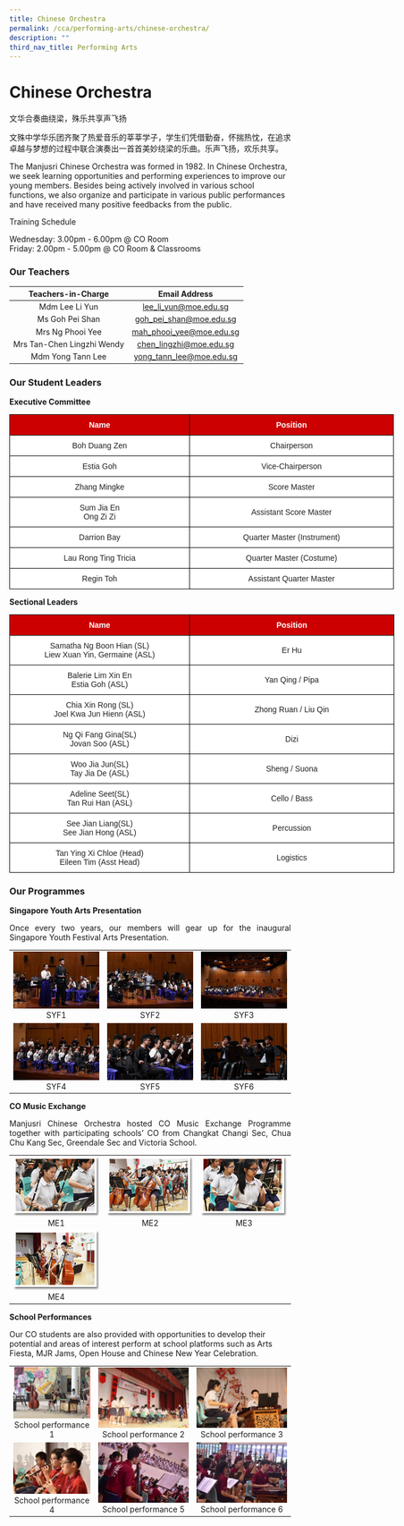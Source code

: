 ```yaml
---
title: Chinese Orchestra
permalink: /cca/performing-arts/chinese-orchestra/
description: ""
third_nav_title: Performing Arts
---
```

# **Chinese Orchestra**

文华合奏曲绕梁，殊乐共享声飞扬   

文殊中学华乐团齐聚了热爱音乐的莘莘学子，学生们凭借勤奋，怀揣热忱，在追求卓越与梦想的过程中联合演奏出一首首美妙绕梁的乐曲。乐声飞扬，欢乐共享。  

The Manjusri Chinese Orchestra was formed in 1982. In Chinese Orchestra, we seek learning opportunities and performing experiences to improve our young members. Besides being actively involved in various school functions, we also organize and participate in various public performances and have received many positive feedbacks from the public.  

Training Schedule  

Wednesday: 3.00pm - 6.00pm @ CO Room   
Friday: 2.00pm - 5.00pm @ CO Room & Classrooms

### **Our Teachers**


| Teachers-in-Charge          | Email Address             |
|:------------------------:|:-----------------------:|
|        Mdm Lee Li Yun       |   lee_li_yun@moe.edu.sg   |
|       Ms Goh Pei Shan       |  goh_pei_shan@moe.edu.sg  |
|       Mrs Ng Phooi Yee      | mah_phooi_yee@moe.edu.sg  |
|  Mrs Tan-Chen Lingzhi Wendy |  chen_lingzhi@moe.edu.sg  |
|      Mdm Yong Tann Lee      | yong_tann_lee@moe.edu.sg  |


### **Our Student Leaders**

**Executive Committee**

<style type="text/css">
.tg  {border-collapse:collapse;border-spacing:0;}
.tg td{border-color:black;border-style:solid;border-width:1px;font-family:Arial, sans-serif;font-size:14px;
  overflow:hidden;padding:10px 5px;word-break:normal;}
.tg th{border-color:black;border-style:solid;border-width:1px;font-family:Arial, sans-serif;font-size:14px;
  font-weight:normal;overflow:hidden;padding:10px 5px;word-break:normal;}
.tg .tg-3lre{background-color:#FFF;color:#F00;text-align:center;vertical-align:top}
.tg .tg-xu5m{background-color:#C00;color:#FFF;font-weight:bold;text-align:center;vertical-align:top}
.tg .tg-a3j2{background-color:#FFF;color:#222;text-align:center;vertical-align:middle}
</style>
<table class="tg" style="undefined;table-layout: fixed; width: 700px">
<colgroup>
<col style="width: 322px">
<col style="width: 365px">
</colgroup>
<thead>
  <tr>
    <th class="tg-xu5m">Name</th>
    <th class="tg-xu5m">Position</th>
  </tr>
</thead>
<tbody>
  <tr>
    <td class="tg-a3j2"><span style="color:#222;background-color:transparent">Boh Duang Zen</span></td>
    <td class="tg-a3j2"><span style="color:#222;background-color:transparent">Chairperson</span></td>
  </tr>
  <tr>
    <td class="tg-a3j2"><span style="color:#222;background-color:transparent">Estia Goh</span></td>
    <td class="tg-a3j2"><span style="color:#222;background-color:transparent">Vice-Chairperson</span></td>
  </tr>
  <tr>
    <td class="tg-a3j2"><span style="color:#222;background-color:transparent">Zhang Mingke</span></td>
    <td class="tg-a3j2"><span style="color:#222;background-color:transparent">Score Master</span></td>
  </tr>
  <tr>
    <td class="tg-a3j2"><span style="color:#222;background-color:transparent">Sum Jia En</span><br><span style="color:#222;background-color:transparent">Ong Zi Zi</span></td>
    <td class="tg-a3j2"><span style="color:#222;background-color:transparent">Assistant Score Master</span></td>
  </tr>
  <tr>
    <td class="tg-a3j2"><span style="color:#222;background-color:transparent">Darrion Bay</span></td>
    <td class="tg-a3j2"><span style="color:#222;background-color:transparent">Quarter Master (Instrument)</span></td>
  </tr>
  <tr>
    <td class="tg-a3j2"><span style="color:#222;background-color:transparent">Lau Rong Ting Tricia</span><br></td>
    <td class="tg-a3j2"><span style="color:#222;background-color:transparent">Quarter Master (Costume) </span></td>
  </tr>
  <tr>
    <td class="tg-3lre"><span style="color:#222;background-color:transparent">Regin Toh</span><br></td>
    <td class="tg-a3j2"><span style="color:#222;background-color:transparent">Assistant Quarter Master </span></td>
  </tr>
</tbody>
</table>

**Sectional Leaders**

<style type="text/css">
.tg  {border-collapse:collapse;border-spacing:0;}
.tg td{border-color:black;border-style:solid;border-width:1px;font-family:Arial, sans-serif;font-size:14px;
  overflow:hidden;padding:10px 5px;word-break:normal;}
.tg th{border-color:black;border-style:solid;border-width:1px;font-family:Arial, sans-serif;font-size:14px;
  font-weight:normal;overflow:hidden;padding:10px 5px;word-break:normal;}
.tg .tg-xu5m{background-color:#C00;color:#FFF;font-weight:bold;text-align:center;vertical-align:top}
.tg .tg-a3j2{background-color:#FFF;color:#222;text-align:center;vertical-align:middle}
.tg .tg-lygy{background-color:#FFF;color:#222;text-align:center;vertical-align:top}
</style>
<table class="tg" style="undefined;table-layout: fixed; width: 700px">
<colgroup>
<col style="width: 322px">
<col style="width: 366px">
</colgroup>
<thead>
  <tr>
    <th class="tg-xu5m">Name</th>
    <th class="tg-xu5m">Position</th>
  </tr>
</thead>
<tbody>
  <tr>
    <td class="tg-a3j2"><span style="color:#222;background-color:transparent">Samatha Ng Boon Hian (SL)</span><br><span style="color:#222;background-color:transparent">Liew Xuan Yin, Germaine (ASL)</span></td>
    <td class="tg-a3j2"><span style="color:#222;background-color:transparent">Er Hu</span></td>
  </tr>
  <tr>
    <td class="tg-a3j2"><span style="color:#222;background-color:transparent">Balerie Lim Xin En</span><br><span style="color:#222;background-color:transparent">Estia Goh (ASL)</span></td>
    <td class="tg-a3j2"><span style="color:#222;background-color:transparent">Yan Qing / Pipa</span></td>
  </tr>
  <tr>
    <td class="tg-lygy">Chia Xin Rong (SL)<br>Joel Kwa Jun Hienn (ASL)</td>
    <td class="tg-a3j2"><span style="color:#222;background-color:transparent">Zhong Ruan / Liu Qin</span></td>
  </tr>
  <tr>
    <td class="tg-a3j2"><span style="color:#222;background-color:transparent">Ng Qi Fang Gina(SL)</span><br><span style="color:#222;background-color:transparent">Jovan Soo (ASL)</span></td>
    <td class="tg-a3j2"><span style="color:#222;background-color:transparent">Dizi</span></td>
  </tr>
  <tr>
    <td class="tg-a3j2"><span style="color:#222;background-color:transparent">Woo Jia Jun(SL)</span><br><span style="color:#222;background-color:transparent">Tay Jia De (ASL)</span></td>
    <td class="tg-a3j2"><span style="color:#222;background-color:transparent">Sheng / Suona</span></td>
  </tr>
  <tr>
    <td class="tg-a3j2"><span style="color:#222;background-color:transparent">Adeline Seet(SL)</span><br><span style="color:#222;background-color:transparent">Tan Rui Han (ASL)</span></td>
    <td class="tg-a3j2"><span style="color:#222;background-color:transparent">Cello / Bass</span></td>
  </tr>
  <tr>
    <td class="tg-a3j2"><span style="color:#222;background-color:transparent">See Jian Liang(SL)</span><br><span style="color:#222;background-color:transparent">See Jian Hong (ASL)</span></td>
    <td class="tg-a3j2"><span style="color:#222;background-color:transparent">Percussion</span></td>
  </tr>
  <tr>
    <td class="tg-a3j2"><span style="color:#222;background-color:transparent">Tan Ying Xi Chloe (Head)</span><br><span style="color:#222;background-color:transparent">Eileen Tim (Asst Head)</span></td>
    <td class="tg-a3j2"><span style="color:#222;background-color:transparent">Logistics</span></td>
  </tr>
</tbody>
</table>

### **Our Programmes**

**Singapore Youth Arts Presentation**

<p style="text-align: justify;">Once every two years, our members will gear up for the inaugural Singapore Youth Festival Arts Presentation.</p>


|   |   |   |
|:---:|:---:|:---:|
| ![](/images/Cca/Chinese%20Orchestra/SYF%201.jpg) SYF1  | ![](/images/Cca/Chinese%20Orchestra/SYF%202.jpg) SYF2 | ![](/images/Cca/Chinese%20Orchestra/SYF3.jpg) SYF3  |
|  ![](/images/Cca/Chinese%20Orchestra/SYF4.jpg) SYF4 |![](/images/Cca/Chinese%20Orchestra/SYF%205.jpg)  SYF5  | ![](/images/Cca/Chinese%20Orchestra/SYF6.jpg) SYF6  |


**CO Music Exchange**

<p style="text-align: justify;">Manjusri Chinese Orchestra hosted CO Music Exchange Programme together with participating schools’ CO from Changkat Changi Sec, Chua Chu Kang Sec, Greendale Sec and Victoria School.</p>

|   |   |   |
|:---:|:---:|:---:|
| ![](/images/Cca/Chinese%20Orchestra/co05.png) ME1  |   ![](/images/Cca/Chinese%20Orchestra/co06.png) ME2 |  ![](/images/Cca/Chinese%20Orchestra/co07.png) ME3  |
|   ![](/images/Cca/Chinese%20Orchestra/co08.png) ME4 |   |   |


**School Performances**  
  

Our CO students are also provided with opportunities to develop their potential and areas of interest perform at school platforms such as Arts Fiesta, MJR Jams, Open House and Chinese New Year Celebration.


|   |   |   |
|:---:|:---:|:---:|
|  ![](/images/Cca/Chinese%20Orchestra/School%20performances%201.jpg) School performance 1	 |   ![](/images/Cca/Chinese%20Orchestra/School%20Performances%202.jpg) School performance 2	  |  ![](/images/Cca/Chinese%20Orchestra/School%20Performances%203.jpg) School performance 3	   |
|    ![](/images/Cca/Chinese%20Orchestra/School%20Performances%204.jpg) School performance 4	 |   ![](/images/Cca/Chinese%20Orchestra/School%20Performances%205.jpg) School performance 5	 |  ![](/images/Cca/Chinese%20Orchestra/School%20Performances%206.jpg) School performance 6	  |